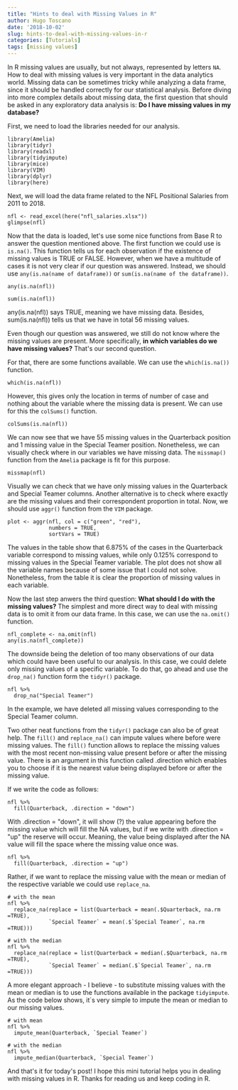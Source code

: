 ```yaml
---
title: "Hints to deal with Missing Values in R"
author: Hugo Toscano
date: '2018-10-02'
slug: hints-to-deal-with-missing-values-in-r
categories: [Tutorials]
tags: [missing values]
---
```

In R missing values are usually, but not always, represented by letters `NA`. How to deal with missing values is very important in the data analytics world.  Missing data can be sometimes  tricky while  analyzing a data frame, since it should be handled correctly for our statistical analysis. Before diving into  more complex details about missing data, the first question that should be asked  in any exploratory data analysis is: **Do I have missing values in my database?**

First, we need to load the libraries needed for our analysis.

```{r message=FALSE, warning=FALSE}
library(Amelia)
library(tidyr)
library(readxl)
library(tidyimpute)
library(mice)
library(VIM)
library(dplyr)
library(here)
```

Next, we will load the data frame related to the NFL Positional Salaries from 2011 to 2018.

```{r}
nfl <- read_excel(here("nfl_salaries.xlsx"))
glimpse(nfl)
```

Now that the data is loaded, let's use some nice functions from Base R to answer the question mentioned above. The first function we could use is `is.na()`. This function tells us for each observation if  the existence of missing values is TRUE or FALSE. However, when we have a multitude of cases it is not very clear if our question was answered. Instead, we should use `any(is.na(name of dataframe))` or `sum(is.na(name of the dataframe))`.

```{r}
any(is.na(nfl))

sum(is.na(nfl))
```

any(is.na(nfl)) says TRUE, meaning we have missing data. Besides, sum(is.na(nfl)) tells us that we have in total 56 missing values.

Even though our question was answered, we still do not know where the missing values are present. More specifically, **in which variables do we have missing values?** That's our second question.

For that, there are some functions available. We can use the `which(is.na())` function.

```{r}
which(is.na(nfl))
```

However, this gives only the location in terms of number of case and nothing about the variable where the missing data is present. We can use for this the `colSums()` function.

```{r}
colSums(is.na(nfl))
```

We can now see that we have 55 missing values in the Quarterback position and 1 missing value in the Special Teamer position. Nonetheless, we can visually check where in our variables we have missing data. The `missmap()` function from the `Amelia` package is fit for this purpose.

```{r message=FALSE, warning=FALSE}
missmap(nfl)
```

Visually we can check that we have only missing values in the Quarterback and Special Teamer columns. Another alternative is to check where exactly are the missing values and their correspondent proportion in total. Now, we should use `aggr()` function from the `VIM` package.

```{r paged.print=TRUE}
plot <- aggr(nfl, col = c("green", "red"), 
             numbers = TRUE, 
             sortVars = TRUE)
```

The values in the table show that 6.875% of the cases in the Quarterback variable correspond to missing values, while only 0.125% correspond to missing values in the Special Teamer variable. The plot does not show all the variable names because of some issue that I could not solve. Nonetheless, from the table it is clear the proportion of missing values in each variable.


Now the last step anwers the  third question: **What should I do with the missing values?**
The simplest and more direct way to deal with missing data is to omit it from our data frame. In this case, we can use the `na.omit()` function.

```{r}
nfl_complete <- na.omit(nfl) 
any(is.na(nfl_complete))
```

The downside being the deletion of too many observations of our data which could have been useful to our analysis. In this case, we could delete only missing values of a specific variable. To do that, go ahead and use the `drop_na()` function form the `tidyr()` package.

```{r}
nfl %>%
  drop_na("Special Teamer")

```

In the example, we have deleted all missing values corresponding to the Special Teamer column. 

Two other neat functions from the `tidyr()` package can also be of great help. The `fill()` and `replace_na()` can impute values where before were missing values. The `fill()` function allows to replace the missing values with the most recent non-missing value present before or after the missing value.  There is an argument in this function called .direction which enables you to choose if it is the nearest value being displayed before or after the missing value.

If we write the code as follows:

```{r}
nfl %>%
  fill(Quarterback, .direction = "down")
```

With .direction = "down", it will show (?) the value  appearing before the missing value which will fill the NA values, but if we write with .direction = "up" the reserve will occur. Meaning, the value being displayed after the NA value will fill the space where the missing value once was.

```{r}
nfl %>%
  fill(Quarterback, .direction = "up")
```


Rather, if we want to replace the missing value with the mean or median of the respective variable we could use `replace_na`.

```{r}
# with the mean
nfl %>% 
  replace_na(replace = list(Quarterback = mean(.$Quarterback, na.rm =TRUE),
             `Special Teamer` = mean(.$`Special Teamer`, na.rm =TRUE)))

# with the median
nfl %>% 
  replace_na(replace = list(Quarterback = median(.$Quarterback, na.rm =TRUE),
             `Special Teamer` = median(.$`Special Teamer`, na.rm =TRUE)))
```

A more elegant approach - I believe - to substitute missing values with the mean or median is to use the functions available in the package `tidyimpute`. As the code below shows, it`s very simple to impute the mean or median to our missing values.

```{r}
# with mean
nfl %>%
  impute_mean(Quarterback, `Special Teamer`)

# with the median
nfl %>%
  impute_median(Quarterback, `Special Teamer`)
```


And that's it for today's post! I hope this mini tutorial helps you in dealing with missing values in R. Thanks for reading us and keep coding in R.
